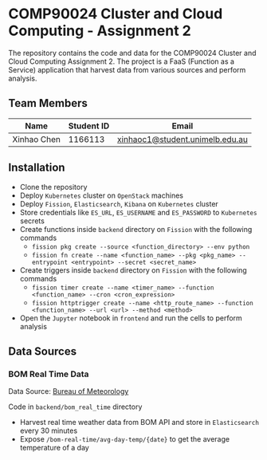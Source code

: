 # COMP90024 Cluster and Cloud Computing - Assignment 2

The repository contains the code and data for the COMP90024 Cluster and Cloud Computing Assignment 2. The project is a FaaS (Function as a Service) application that harvest data from various sources and perform analysis.

## Team Members

| Name        | Student ID | Email                           |
| ----------- | ---------- | ------------------------------- |
| Xinhao Chen | 1166113    | xinhaoc1@student.unimelb.edu.au |

## Installation

- Clone the repository
- Deploy `Kubernetes` cluster on `OpenStack` machines
- Deploy `Fission`, `Elasticsearch`, `Kibana` on `Kubernetes` cluster
- Store credentials like `ES_URL`, `ES_USERNAME` and `ES_PASSWORD` to `Kubernetes` secrets
- Create functions inside `backend` directory on `Fission` with the following commands
  - `fission pkg create --source <function_directory> --env python`
  - `fission fn create --name <function_name> --pkg <pkg_name> --entrypoint <entrypoint> --secret <secret_name>`
- Create triggers inside `backend` directory on `Fission` with the following commands
  - `fission timer create --name <timer_name> --function <function_name> --cron <cron_expression>`
  - `fission httptrigger create --name <http_route_name> --function <function_name> --url <url> --method <method>`
- Open the `Jupyter` notebook in `frontend` and run the cells to perform analysis

## Data Sources

### BOM Real Time Data

Data Source: [Bureau of Meteorology](https://reg.bom.gov.au/)

Code in `backend/bom_real_time` directory

- Harvest real time weather data from BOM API and store in `Elasticsearch` every 30 minutes
- Expose `/bom-real-time/avg-day-temp/{date}` to get the average temperature of a day
